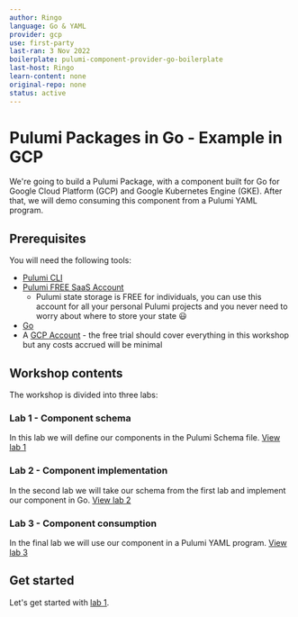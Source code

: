 ```yaml
---
author: Ringo
language: Go & YAML
provider: gcp
use: first-party
last-ran: 3 Nov 2022
boilerplate: pulumi-component-provider-go-boilerplate
last-host: Ringo
learn-content: none
original-repo: none
status: active
---
```


# Pulumi Packages in Go - Example in GCP

We're going to build a Pulumi Package, with a component built for Go for Google Cloud Platform (GCP) and Google Kubernetes Engine (GKE). After that, we will demo consuming this component from a Pulumi YAML program.
## Prerequisites

You will need the following tools:

* [Pulumi CLI](https://www.pulumi.com/docs/get-started/install/?utm_source=da&utm_medium=referral&utm_campaign=workshops&utm_content=ced-fall2022-workshops)
* [Pulumi FREE SaaS Account](https://app.pulumi.com/signup/?utm_source=da&utm_medium=referral&utm_campaign=workshops&utm_content=ced-fall2022-workshops)
  * Pulumi state storage is FREE for individuals, you can use this account for all your personal Pulumi projects and you never need to worry about where to store your state 😃
* [Go](https://www.pulumi.com/docs/intro/languages/go/?utm_source=da&utm_medium=referral&utm_campaign=workshops&utm_content=ced-fall2022-workshops)
* A [GCP Account](https://cloud.google.com/) - the free trial should cover everything in this workshop but any costs accrued will be minimal

## Workshop contents

The workshop is divided into three labs:

### Lab 1 - Component schema

In this lab we will define our components in the Pulumi Schema file. [View lab 1](https://github.com/pulumi/workshops/tree/main/packages/go-gcp/lab-1)

### Lab 2 - Component implementation

In the second lab we will take our schema from the first lab and implement our component in Go. [View lab 2](https://github.com/pulumi/workshops/tree/main/packages/go-gcp/lab-2)

### Lab 3 - Component consumption

In the final lab we will use our component in a Pulumi YAML program. [View lab 3](https://github.com/pulumi/workshops/tree/main/packages/go-gcp/lab-3)

## Get started

Let's get started with [lab 1](https://github.com/pulumi/workshops/tree/main/packages/go-gcp/lab-1).
